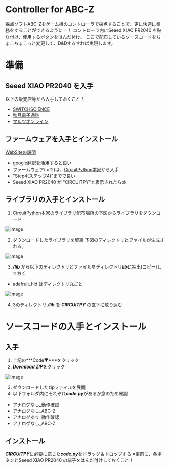 # Controller for ABC-Z
採点ソフトABC-Zをゲーム機のコントローラで採点することで、更に快適に業務をすることができるように！！
コントローラ内にSeeed XIAO PR2040 を貼り付け、使用するボタンをはんだ付け。
ここで配布しているソースコードをちょこちょこっと変更して、D&Dするすれば実現します。


# 準備
## Seeed XIAO PR2040 を入手
以下の販売店等から入手しておくこと！
- [SWITCHSCIENCE](https://www.switch-science.com/catalog/7634/)
- [秋月電子通称](https://akizukidenshi.com/catalog/g/gM-17044/)
- [マルツオンライン](https://www.marutsu.co.jp/pc/i/2229736/)
　

## ファームウェアを入手とインストール
 [WebSiteの説明](https://wiki.seeedstudio.com/XIAO-RP2040-with-CircuitPython/)
- google翻訳を活用すると良い
- ファームウェア(.uf2)は、[CircuitPython本家](https://circuitpython.org/board/seeeduino_xiao_rp2040/)から入手
- "Step4(ステップ4)"までで良い
- Seeed XIAO PR2040 が "CIRCUITPY"と表示されたらok
　

## ライブラリの入手とインストール　
1. [CircuitPython本家のライブラリ配布場所](https://circuitpython.org/libraries)の下図からライブラリをダウンロード

![image](https://user-images.githubusercontent.com/43605763/185802350-7a6c4999-844f-4b76-9860-59f934375b84.png)

2. ダウンロードしたライブラリを解凍
下図のディレクトリとファイルが生成される。

![image](https://user-images.githubusercontent.com/43605763/185802707-b66e42cc-9f02-4a70-8974-5c61c6941ead.png)

3. ***/lib*** から以下のディレクトリとファイルをディレクトリ***lib***に抽出(コピー)しておく
  - adafruit_hid はディレクトリ丸ごと
 
![image](https://user-images.githubusercontent.com/43605763/185802888-962c7d67-b286-45b4-8abc-6b16a9cc2b04.png)


4. 3のディレクトリ ***/lib*** を ***CIRCUITPY*** の直下に放り込む

# ソースコードの入手とインストール
## 入手
1. 上記の***Code▼***をクリック
2. ***Download ZIP***をクリック

![image](https://user-images.githubusercontent.com/43605763/186346284-155919a4-edf8-4373-bf9f-97778d5a4871.png)

3. ダウンロードしたzipファイルを展開
4. 以下フォルダ内にそれぞれ***code.py***があるか念のため確認
 - アナログなし_動作確認
 - アナログなし_ABC-Z
 - アナログあり_動作確認
 - アナログなし_ABC-Z


## インストール
***CIRCUITPY***に必要に応じた***code.py***をドラッグ＆ドロップする
※事前に、各ボタンとSeeed XIAO PR2040 の端子をはんだ付けしておくこと！
